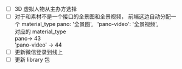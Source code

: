- [ ] 3D 虚拟人物从主办方选择
- [ ] 对于和素材不是一个接口的全景图和全景视频， 前端这边自动分配一个 material_type  pano: '全景图',    'pano-video': '全景视频',  
对应的 material_type  
pano-> 43  
'pano-video' -> 44
- [ ] 更新微信登录到线上
- [ ] 更新 library 包